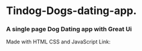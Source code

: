 # Tindog-Dogs-dating-app.

<h3>A single page Dog Dating app with Great Ui</h3>
Made with HTML CSS and JavaScript
Link: <https://kasifmansuri7.github.io/tindog>
